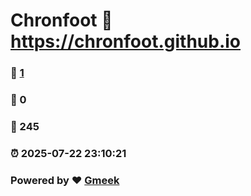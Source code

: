 # Chronfoot :link: https://chronfoot.github.io 
### :page_facing_up: [1](https://chronfoot.github.io/tag.html) 
### :speech_balloon: 0 
### :hibiscus: 245 
### :alarm_clock: 2025-07-22 23:10:21 
### Powered by :heart: [Gmeek](https://github.com/Meekdai/Gmeek)
